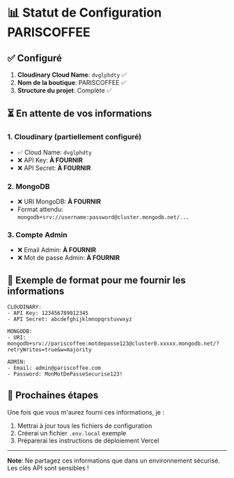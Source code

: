 # 📊 Statut de Configuration PARISCOFFEE

## ✅ Configuré

1. **Cloudinary Cloud Name**: `dvglphdty` ✅
2. **Nom de la boutique**: PARISCOFFEE ✅
3. **Structure du projet**: Complète ✅

## ⏳ En attente de vos informations

### 1. Cloudinary (partiellement configuré)
- ✅ Cloud Name: `dvglphdty`
- ❌ API Key: **À FOURNIR**
- ❌ API Secret: **À FOURNIR**

### 2. MongoDB
- ❌ URI MongoDB: **À FOURNIR**
- Format attendu: `mongodb+srv://username:password@cluster.mongodb.net/...`

### 3. Compte Admin
- ❌ Email Admin: **À FOURNIR**
- ❌ Mot de passe Admin: **À FOURNIR**

## 📝 Exemple de format pour me fournir les informations

```
CLOUDINARY:
- API Key: 123456789012345
- API Secret: abcdefghijklmnopqrstuvwxyz

MONGODB:
- URI: mongodb+srv://pariscoffee:motdepasse123@cluster0.xxxxx.mongodb.net/?retryWrites=true&w=majority

ADMIN:
- Email: admin@pariscoffee.com
- Password: MonMotDePasseSecurise123!
```

## 🚀 Prochaines étapes

Une fois que vous m'aurez fourni ces informations, je :
1. Mettrai à jour tous les fichiers de configuration
2. Créerai un fichier `.env.local` exemple
3. Préparerai les instructions de déploiement Vercel

---

**Note**: Ne partagez ces informations que dans un environnement sécurisé. Les clés API sont sensibles !